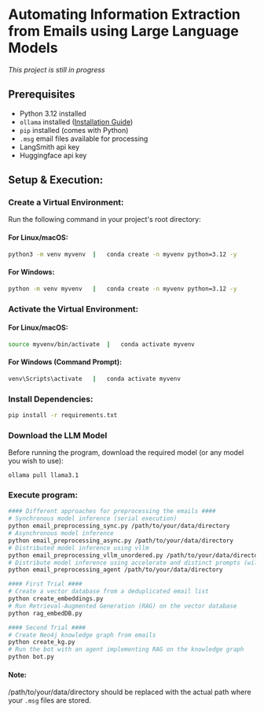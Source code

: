 # Automating Information Extraction from Emails using Large Language Models

*This project is still in progress* 

## Prerequisites
- Python 3.12 installed
- `ollama` installed ([Installation Guide](https://ollama.ai/))
- `pip` installed (comes with Python)
- `.msg` email files available for processing
- LangSmith api key 
- Huggingface api key




## Setup & Execution:

### Create a Virtual Environment:
Run the following command in your project's root directory:

#### For Linux/macOS: 
```sh
python3 -m venv myvenv  |   conda create -n myvenv python=3.12 -y
```
#### For Windows: 
```sh
python -m venv myvenv   |   conda create -n myvenv python=3.12 -y
```

### Activate the Virtual Environment:
#### For Linux/macOS: 
```sh
source myvenv/bin/activate  |   conda activate myvenv
```
#### For Windows (Command Prompt): 
```sh
venv\Scripts\activate   |   conda activate myvenv
```
### Install Dependencies:
```sh
pip install -r requirements.txt
```

### Download the LLM Model
Before running the program, download the required model (or any model you wish to use):
```
ollama pull llama3.1
```
### Execute program:
```sh
#### Different approaches for preprocessing the emails ####
# Synchronous model inference (serial execution)
python email_preprocessing_sync.py /path/to/your/data/directory    
# Asynchronous model inference                                
python email_preprocessing_async.py /path/to/your/data/directory          
# Distributed model inference using vllm                         
python email_preprocessing_vllm_unordered.py /path/to/your/data/directory    
# Distribute model inference using accelerate and distinct prompts (will be transformed to an agent later)
python email_preprocessing_agent /path/to/your/data/directory

#### First Trial ####
# Create a vector database from a deduplicated email list
python create_embeddings.py
# Run Retrieval-Augmented Generation (RAG) on the vector database
python rag_embedDB.py

#### Second Trial ####
# Create Neo4j knowledge graph from emails
python create_kg.py
# Run the bot with an agent implementing RAG on the knowledge graph
python bot.py  
```
#### Note: 
/path/to/your/data/directory should be replaced with the actual path where your `.msg` files are stored.
